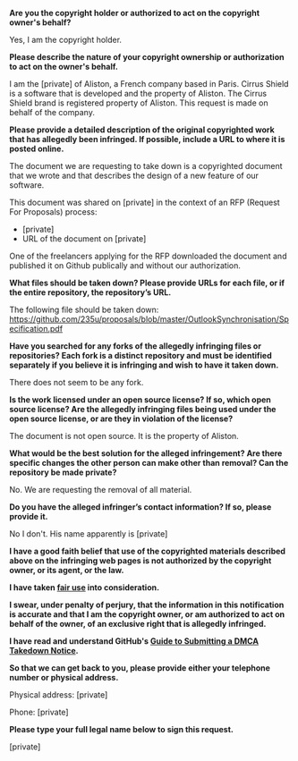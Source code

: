 **Are you the copyright holder or authorized to act on the copyright owner's behalf?**

Yes, I am the copyright holder.

**Please describe the nature of your copyright ownership or authorization to act on the owner's behalf.**

I am the [private] of Aliston, a French company based in Paris. Cirrus Shield is a software that is developed and the property of Aliston. The Cirrus Shield brand is registered property of Aliston. This request is made on behalf of the company.

**Please provide a detailed description of the original copyrighted work that has allegedly been infringed. If possible, include a URL to where it is posted online.**

The document we are requesting to take down is a copyrighted document that we wrote and that describes the design of a new feature of our software.

This document was shared on [private] in the context of an RFP (Request For Proposals) process:
- [private]
- URL of the document on [private]

One of the freelancers applying for the RFP downloaded the document and published it on Github publically and without our authorization.

**What files should be taken down? Please provide URLs for each file, or if the entire repository, the repository’s URL.**

The following file should be taken down:
https://github.com/235u/proposals/blob/master/OutlookSynchronisation/Specification.pdf

**Have you searched for any forks of the allegedly infringing files or repositories? Each fork is a distinct repository and must be identified separately if you believe it is infringing and wish to have it taken down.**

There does not seem to be any fork.

**Is the work licensed under an open source license? If so, which open source license? Are the allegedly infringing files being used under the open source license, or are they in violation of the license?**

The document is not open source. It is the property of Aliston.

**What would be the best solution for the alleged infringement? Are there specific changes the other person can make other than removal? Can the repository be made private?**

No. We are requesting the removal of all material.

**Do you have the alleged infringer’s contact information? If so, please provide it.**

No I don't. His name apparently is [private]  

**I have a good faith belief that use of the copyrighted materials described above on the infringing web pages is not authorized by the copyright owner, or its agent, or the law.**

**I have taken <a href="https://www.lumendatabase.org/topics/22">fair use</a> into consideration.**

**I swear, under penalty of perjury, that the information in this notification is accurate and that I am the copyright owner, or am authorized to act on behalf of the owner, of an exclusive right that is allegedly infringed.**

**I have read and understand GitHub's <a href="https://help.github.com/articles/guide-to-submitting-a-dmca-takedown-notice/">Guide to Submitting a DMCA Takedown Notice</a>.**

**So that we can get back to you, please provide either your telephone number or physical address.**

Physical address:
[private]  

Phone: [private]  

**Please type your full legal name below to sign this request.**

[private]  
